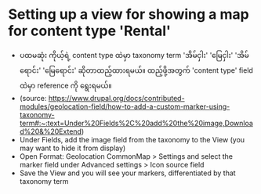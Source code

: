 # Setting up a view for showing a map for content type 'Rental'

- ပထမဆုံး ကိုယ့်ရဲ့ content type ထဲမှာ taxonomy term 'အိမ်ငှါး' 'မြေငှါး' 'အိမ်ရောင်း' 'မြေရောင်း' ဆိုတာထည့်ထားရမယ်။ ထည့်ဖို့အတွက် 'content type' field ထဲမှာ reference ကို ရွေးရမယ်။
- (source: https://www.drupal.org/docs/contributed-modules/geolocation-field/how-to-add-a-custom-marker-using-taxonomy-term#:~:text=Under%20Fields%2C%20add%20the%20image,Download%20&%20Extend)
- Under Fields, add the image field from the taxonomy to the View (you may want to hide it from display)
- Open Format: Geolocation CommonMap > Settings and select the marker field under Advanced settings > Icon source field
- Save the View and you will see your markers, differentiated by that taxonomy term
